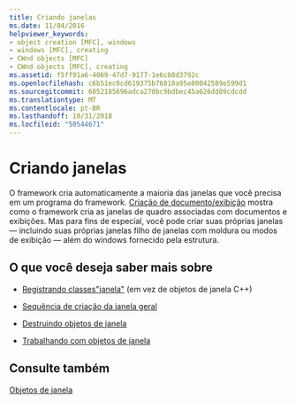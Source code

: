 ```yaml
---
title: Criando janelas
ms.date: 11/04/2016
helpviewer_keywords:
- object creation [MFC], windows
- windows [MFC], creating
- CWnd objects [MFC]
- CWnd objects [MFC], creating
ms.assetid: f5ff91a6-4069-47d7-9177-1e6c80d3792c
ms.openlocfilehash: c6b51ec0cd619375b76810a95e80042589e599d1
ms.sourcegitcommit: 6052185696adca270bc9bdbec45a626dd89cdcdd
ms.translationtype: MT
ms.contentlocale: pt-BR
ms.lasthandoff: 10/31/2018
ms.locfileid: "50544671"
---
```

# <a name="creating-windows"></a>Criando janelas

O framework cria automaticamente a maioria das janelas que você precisa em um programa do framework. [Criação de documento/exibição](../mfc/document-view-creation.md) mostra como o framework cria as janelas de quadro associadas com documentos e exibições. Mas para fins de especial, você pode criar suas próprias janelas — incluindo suas próprias janelas filho de janelas com moldura ou modos de exibição — além do windows fornecido pela estrutura.

## <a name="what-do-you-want-to-know-more-about"></a>O que você deseja saber mais sobre

- [Registrando classes"janela"](../mfc/registering-window-classes.md) (em vez de objetos de janela C++)

- [Sequência de criação da janela geral](../mfc/general-window-creation-sequence.md)

- [Destruindo objetos de janela](../mfc/destroying-window-objects.md)

- [Trabalhando com objetos de janela](../mfc/working-with-window-objects.md)

## <a name="see-also"></a>Consulte também

[Objetos de janela](../mfc/window-objects.md)

